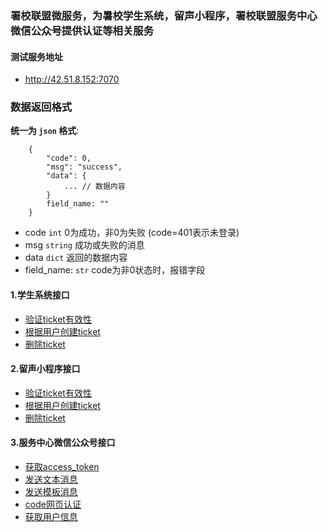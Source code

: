 ### 署校联盟微服务，为暑校学生系统，留声小程序，署校联盟服务中心微信公众号提供认证等相关服务

#### 测试服务地址
- http://42.51.8.152:7070


### 数据返回格式

**统一为 `json` 格式**:
```
    {
        "code": 0,
        "msg": "success",
        "data": {
            ... // 数据内容
        }
        field_name: ""
    }
```
- code `int` 0为成功，非0为失败 (code=401表示未登录)
- msg `string` 成功或失败的消息
- data `dict` 返回的数据内容
- field_name: `str`  code为非0状态时，报错字段


#### 1.学生系统接口
- [验证ticket有效性](docs/stu_system/ticket_authorize.md)
- [根据用户创建ticket](docs/stu_system/create_ticket.md)
- [删除ticket](docs/stu_system/delete_ticket.md)


#### 2.留声小程序接口
- [验证ticket有效性](docs/ugc_system/ticket_authorize.md)
- [根据用户创建ticket](docs/ugc_system/create_ticket.md)
- [删除ticket](docs/ugc_system/delete_ticket.md)


#### 3.服务中心微信公众号接口
- [获取access_token](docs/weixin/get_access_token.md)
- [发送文本消息](docs/weixin/send_text_message.md)
- [发送模板消息](docs/weixin/send_template_message.md)
- [code网页认证](docs/weixin/code_authorize.md)
- [获取用户信息](docs/weixin/get_web_user_info.md)
